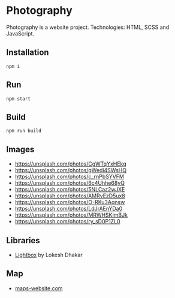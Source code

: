 # Photography

Photography is a website project. Technologies: HTML, SCSS and JavaScript.

## Installation

```
npm i
```

## Run

```
npm start
```

## Build

```
npm run build
```

## Images

- https://unsplash.com/photos/CgWTqYxHEkg <br>
- https://unsplash.com/photos/gWedi4SWsHQ <br>
- https://unsplash.com/photos/c_rnPbSYVFM <br>
- https://unsplash.com/photos/6c4Uhhe68yQ <br>
- https://unsplash.com/photos/5NLCaz2wJXE <br>
- https://unsplash.com/photos/AMRvEzD5ux8 <br>
- https://unsplash.com/photos/O-RKu3Aqnsw <br>
- https://unsplash.com/photos/LdJrAEnYDa0 <br>
- https://unsplash.com/photos/MRWHSKimBJk <br>
- https://unsplash.com/photos/ry_sD0P1ZL0 <br>

## Libraries

- [Lightbox](https://lokeshdhakar.com/projects/lightbox2/#options) by Lokesh Dhakar

## Map

- [maps-website.com](https://maps-website.com/)
